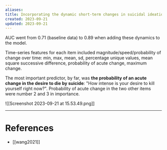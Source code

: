 ```yaml
---
aliases: 
title: Incorporating the dynamic short-term changes in suicidal ideation and intent improved prediciton of post-discharge suicide attempts
created: 2023-09-21
updated: 2023-09-21
---
```

AUC went from 0.71 (baseline data) to 0.89 when adding these dynamics to the model.

Time-series features for each item included magnitude/speed/probability of change over time: min, max, mean, sd, percentage unique values, mean square successive difference, probability of acute change, maximum change.

The most important predictor, by far, was **the probability of an acute change in the desire to die by suicide**: "How intense is your desire to kill yourself right now?". Probability of acute change in the two other items were number 2 and 3 in importance.

![[Screenshot 2023-09-21 at 15.53.49.png]]

---
# References
* [[wang2021]]